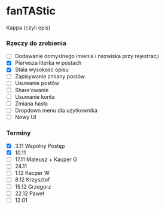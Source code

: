 # fanTAStic
Kappa (czyli opis)

### Rzeczy do zrobienia
- [ ] Dodawanie domyslnego imienia i nazwiska przy rejestracji
- [X] Pierwsza literka w postach
- [X] Stala wysokosc opisu
- [ ] Zapisywanie zmiany postów
- [ ] Usuwanie postów
- [ ] Share'owanie
- [ ] Usuwanie konta
- [ ] Zmiana hasła
- [ ] Dropdown menu dla użytkownika
- [ ] Nowy UI

### Terminy
- [X] 3.11 Wspólny Postęp
- [X] 10.11 
- [ ] 17.11 Mateusz + Kacper G
- [ ] 24.11 
- [ ] 1.12 Kacper W
- [ ] 8.12 Krzysztof
- [ ] 15.12 Grzegorz
- [ ] 22.12 Paweł
- [ ] 12.01
